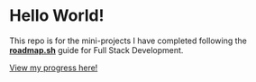 # Hello World!
This repo is for the mini-projects I have completed following the [**roadmap.sh**](https://roadmap.sh/full-stack) guide for Full Stack Development.

[View my progress here!](https://roadmap.sh/full-stack?s=65fd126e6deb533d6e0c2eca)
